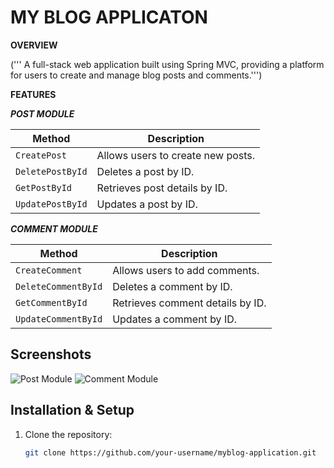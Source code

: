 # MY BLOG APPLICATON #

**OVERVIEW**

(''' A full-stack web application built using Spring MVC, providing a platform for users to create and manage blog posts and comments.''')


**FEATURES**

***POST MODULE***

| Method              | Description                          |
|---------------------|--------------------------------------|
| `CreatePost`        | Allows users to create new posts.    |
| `DeletePostById`    | Deletes a post by ID.                |
| `GetPostById`       | Retrieves post details by ID.        |
| `UpdatePostById`    | Updates a post by ID.                |

***COMMENT MODULE***

| Method              | Description                          |
|---------------------|--------------------------------------|
| `CreateComment`     | Allows users to add comments.        |
| `DeleteCommentById` | Deletes a comment by ID.             |
| `GetCommentById`    | Retrieves comment details by ID.     |
| `UpdateCommentById` | Updates a comment by ID.             |

## Screenshots
![Post Module](images/post_module.png)
![Comment Module](images/comment_module.png)

## Installation & Setup
1. Clone the repository:
   ```bash
   git clone https://github.com/your-username/myblog-application.git
